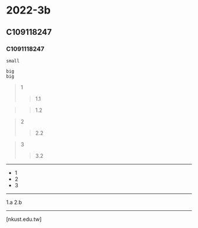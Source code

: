 # 2022-3b
## C109118247
### C1091118247

`small`

```
big
big
```

>1
>>1.1

>>1.2

>2
>>2.2

>3
>>3.2

---

* 1
* 2
* 3
---

1.a
2.b

---

[nkust.edu.tw]
